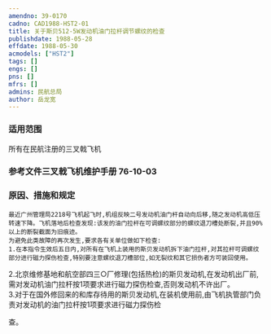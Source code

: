 ```yaml
---
amendno: 39-0170  
cadno: CAD1988-HST2-01  
title: 关于斯贝512-5W发动机油门拉杆调节螺纹的检查  
publishdate: 1988-05-28  
effdate: 1988-05-30  
acmodels: ["HST2"]  
tags: []  
engs: []  
pns: []  
mfrs: []  
admins: 民航总局  
author: 岳龙宽  
---
```

  
### 适用范围  
所有在民航注册的三叉戟飞机  
  
<!--more-->  
### 参考文件三叉戟飞机维护手册 76-10-03  
  
### 原因、措施和规定  
    最近广州管理局2218号飞机起飞时,机组反映二号发动机油门杆自动向后移,随之发动机高低压转速下降。飞机落地后检查发现:该发的油门拉杆在可调螺纹部分的螺纹退刀槽处断裂,并且90%以上的断裂截面为旧痕迹。  
    为避免此类故障的再次发生,要求各有关单位做如下检查:  
    1.在本指令生效后五日内,对所有在飞机上装用的斯贝发动机拆下油门拉杆,对其拉杆可调螺纹部分进行磁力探伤检查,特别要注意螺纹退刀槽部位,如无裂纹和其它损伤者方可装回使用。  
 2.北京维修基地和航空部四三○厂修理(包括热检)的斯贝发动机,在发动机出厂前,需对发动机油门拉杆按1项要求进行磁力探伤检查,否则发动机不许出厂。  
    3.对于在国外修回来的和库存待用的斯贝发动机,在装机使用前,由飞机执管部门负责对发动机的油门拉杆按1项要求进行磁力探伤检  
  
    
查。  
